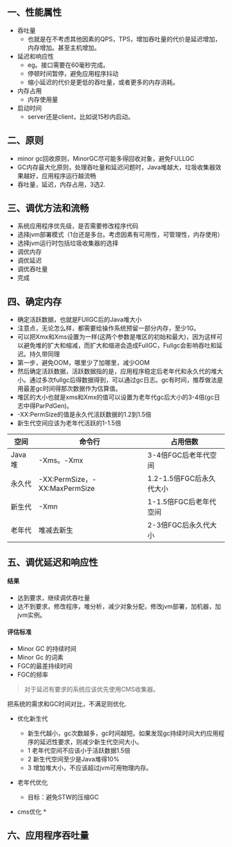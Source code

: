 ## 一、性能属性

* 吞吐量
  *  也就是在不考虑其他因素的QPS，TPS，增加吞吐量的代价是延迟增加，内存增加。甚至主机增加。
* 延迟和响应性
  *  eg。接口需要在60毫秒完成。 
  *  停顿时间暂停，避免应用程序抖动 
  *  缩小延迟的代价是更低的吞吐量，或者更多的内存消耗。
* 内存占用
  *  内存使用量
* 启动时间
  *  server还是client，比如说15秒内启动。 



## 二、原则
* minor gc回收原则，MinorGC尽可能多得回收对象，避免FULLGC
* GC内存最大化原则，处理吞吐量和延迟问题时，Java堆越大，垃圾收集器效果越好，应用程序运行越流畅
* 吞吐量，延迟，内存占用，3选2.


## 三、调优方法和流畅
* 系统应用程序优先级，是否需要修改程序代码
* 选择jvm部署模式（1台还是多台。考虑因素有可用性，可管理性，内存使用）
* 选择jvm运行时包括垃圾收集器的选择
* 调优内存
* 调优延迟
* 调优吞吐量
* 完成

## 四、确定内存
* 确定活跃数据，也就是FUllGC后的Java堆大小
* 注意点，无论怎么样，都需要给操作系统预留一部分内存，至少1G。
* 可以把Xmx和Xms设置为一样(这两个参数是堆区的初始和最大)，因为这样可以避免堆的扩大和缩减，而扩大和缩进会造成FullGC，Fullgc会影响吞吐和延迟。持久带同理
* 第一步，避免OOM，哪里少了加哪里，减少OOM
* 然后确定活跃数据，活跃数据指的是，应用程序稳定后老年代和永久代的堆大小。通过多次fullgc后得数据得到，可以通过gc日志。gc有时间，推荐做法是用最差gc时间得那次数据作为估算值。
* 堆区的大小也就是xms和Xmx的值可以设置为老年代gc后大小的3-4倍(gc日志中得ParPdGen)。
* -XX:PermSize的值是永久代活跃数据的1.2到1.5倍
* 新生代空间应该为老年代活跃的1-1.5倍


空间 | 命令行 | 占用倍数
---|---|---
Java堆 | -Xms。-Xmx | 3-4倍FGC后老年代空间
永久代 | -XX:PermSize，-XX:MaxPermSize | 1.2-1.5倍FGC后永久代大小
新生代 | -Xmn | 1-1.5倍FGC后老年代空间
老年代 | 堆减去新生 | 2-3倍FGC后永久代大小




## 五、调优延迟和响应性

#### 结果
* 达到要求，继续调优吞吐量
* 达不到要求，修改程序，堆分析，减少对象分配，修改jvm部署，加机器，加jvm实例。

#### 评估标准
* Minor GC 的持续时间
* Minor Gc 的词素
* FGC的最差持续时间
* FGC的频率

> 对于延迟有要求的系统应该优先使用CMS收集器。

把系统的需求和GC时间对比，不满足则优化.


* 优化新生代
  * 新生代越小，gc次数越多，gc时间越短。如果发现gc持续时间大约应用程序的延迟性要求，则减少新生代空间大小。
  * 1 老年代空间不应该小于活跃数据1.5倍
  * 2 新生代空间至少是Java堆得10%
  * 3 增加堆大小，不应该超过jvm可用物理内存。

* 老年代优化 
  * 目标：避免STW的压缩GC

* cms优化
  *  
  
## 六、应用程序吞吐量


